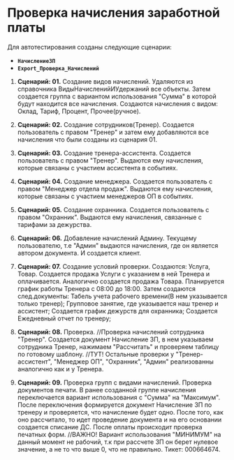 # Проверка начисления заработной платы #

Для автотестирования созданы следующие сценарии:

- **`НачислениеЗП`**
- **`Export_Проверка_Начислений`**

1. **Сценарий: 01.** Создание видов начислений.
    Удаляются из справочника ВидыНачисленийИУдержаний все объекты. Затем создается группа с вариантом использования "Сумма" в которой будут находится все начисления. Создаются начисления с видом: Оклад, Тариф, Процент, Прочее(ручное).

2. **Сценарий: 02.** Создание сотрудников(Тренер).
    Создается пользователь с правом "Тренер" и затем ему добавляются все начисления что были созданы из сценария 01.
3. **Сценарий: 03.** Создание тренера-ассистента.
    Создается пользователь с правом "Тренер". Выдаются ему начисления, которые связаны с участием ассистента в событиях.
4. **Сценарий: 04.** Создание менеджера.
    Создается пользователь с правом "Менеджер отдела продаж". Выдаются ему начисления, которые связаны с участием менеджеров ОП в событиях.
5. **Сценарий: 05.** Создание охранника.
    Создается пользователь с правом "Охранник". Выдаются ему начисления, связанные с тарифами за дежурства.
6. **Сценарий: 06.** Добавление начислений Админу.
    Текущему пользователю, т.е "Админ" выдаются начисления, где он является автором документа. И создается клиент.
7. **Сценарий: 07.** Создание условий проверки.
    Создаются: Услуга, Товар. Создается продажа Услуги с указанием в ней Тренера и оплачивается. Аналогично создается продажа Товара. Планируется график работы Тренера с 08:00 до 18:00. 
    Затем создаются след.документы: Табель учета рабочего времени(В нем указывается только тренер); Групповое занятие, где указывается наш тренер и ассистент; Создается график дежурств для охранника; Создается Ежедневный отчет по тренеру;

8. **Сценарий: 08.** Проверка.
//Проверка начислений сотрудника "Тренер".
    Создается документ Начисление ЗП, в нем указываем сотрудника Тренер, нажимаем "Рассчитать" и проверяем таблицу по готовому шаблону.
//ТУТ! Остальные проверки у "Тренер-ассистент", "Менеджер ОП", "Охранник", "Админ" реализованны аналогично как и у Тренера.

9. **Сценарий: 09.** Проверка групп с видами начислений. Проверка документов печати.
    В ранее созданной группе начисления переключается вариант использования с "Сумма" на "Максимум". После переключения формируется документ Начисление ЗП по тренеру и проверяется, что начисление будет одно.
    После того, как оно рассчитало, то идет проведение документа и на его основании создается списание ДС. После оплаты происходит проверка печатных форм.
//ВАЖНО! Вариант использования "МИНИМУМ" на данный момент не рабочий, т.к при рассчете ЗП он берет нулевое значение, а не то что выше 0, что не правильно. Тикет: 000664674.



    


